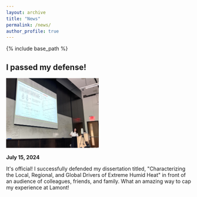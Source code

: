 ```yaml
---
layout: archive
title: "News"
permalink: /news/
author_profile: true
---
```


{% include base_path %}

## I passed my defense!

<img src="/images/gallery_imgs/defense_presentation.jpg" alt="defense_presentation" width="50%" />

**July 15, 2024**

It's official! I successfully defended my dissertation titled, "Characterizing the Local, Regional, and Global Drivers of Extreme Humid Heat" in front of an audience of colleagues, friends, and family. What an amazing way to cap my experience at Lamont!
